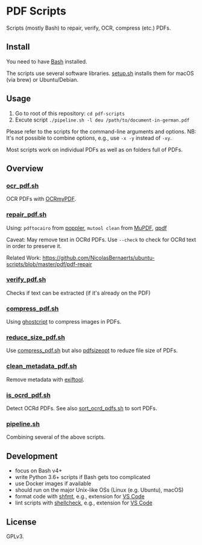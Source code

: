 # PDF Scripts

Scripts (mostly Bash) to repair, verify, OCR, compress (etc.) PDFs.

## Install

You need to have [Bash](https://en.wikipedia.org/wiki/Bash_(Unix_shell)) installed.

The scripts use several software libraries. [setup.sh](./setup.sh) installs them for macOS (via brew) or Ubuntu/Debian.


## Usage

1. Go to root of this repository: `cd pdf-scripts`
2. Excute script `./pipeline.sh -l deu /path/to/document-in-german.pdf`

Please refer to the scripts for the command-line arguments and options. NB: It's not possible to combine options, e.g., use `-x -y` instead of `-xy`.

Most scripts work on individual PDFs as well as on folders full of PDFs.

## Overview

### [ocr_pdf.sh](./ocr_pdf.sh)

OCR PDFs with [OCRmyPDF](https://github.com/jbarlow83/OCRmyPDF).

### [repair_pdf.sh](./repair_pdf.sh)

Using: `pdftocairo` from [poppler](<https://en.wikipedia.org/wiki/Poppler_(software)>), `mutool clean` from [MuPDF](https://en.wikipedia.org/wiki/MuPDF), [qpdf](https://en.wikipedia.org/wiki/QPDF)

Caveat: May remove text in OCRd PDFs. Use `--check` to check for OCRd text in order to preserve it.

Related Work: https://github.com/NicolasBernaerts/ubuntu-scripts/blob/master/pdf/pdf-repair

### [verify_pdf.sh](./verify_pdf.sh)

Checks if text can be extracted (if it's already on the PDF)

### [compress_pdf.sh](./compress_pdf.sh)

Using [ghostcript](https://askubuntu.com/a/256449) to compress images in PDFs.

### [reduce_size_pdf.sh](reduce_size_pdf.sh)

Use [compress_pdf.sh](./compress_pdf.sh) but also [pdfsizeopt](https://github.com/pts/pdfsizeopt) to reduze file size of PDFs.

### [clean_metadata_pdf.sh](./clean_metadata_pdf.sh)

Remove metadata with [exiftool](https://exiftool.org/).

### [is_ocrd_pdf.sh](./is_ocrd_pdf.sh)

Detect OCRd PDFs. See also [sort_ocrd_pdfs.sh](sort_ocrd_pdfs.sh) to sort PDFs.

### [pipeline.sh](./pipeline.sh)

Combining several of the above scripts.

## Development

- focus on Bash v4+
- write Python 3.6+ scripts if Bash gets too complicated
- use Docker images if available
- should run on the major Unix-like OSs (Linux (e.g. Ubuntu), macOS)
- format code with [shfmt](https://github.com/mvdan/sh#shfmt), e.g., extension for [VS Code](https://github.com/foxundermoon/vs-shell-format)
- lint scripts with [shellcheck](https://github.com/koalaman/shellcheck), e.g., extension for [VS Code](https://github.com/timonwong/vscode-shellcheck)

## License

GPLv3.
